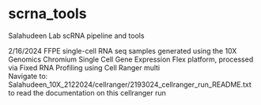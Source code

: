 # scrna_tools
Salahudeen Lab scRNA pipeline and tools  


2/16/2024 FFPE single-cell RNA seq samples generated using the 10X Genomics Chromium Single Cell Gene Expression Flex platform, processed via Fixed RNA Profiling using Cell Ranger multi  
Navigate to: Salahudeen_10X_2122024/cellranger/2193024_cellranger_run_README.txt to read the documentation on this cellranger run
